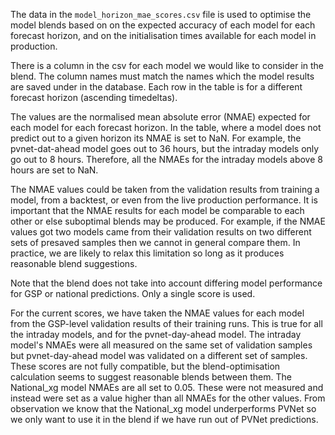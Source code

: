 The data in the `model_horizon_mae_scores.csv` file is used to optimise the model blends based on
on the expected accuracy of each model for each forecast horizon, and on the initialisation times 
available for each model in production.

There is a column in the csv for each model we would like to consider in the blend. The column names 
must match the names which the model results are saved under in the database. Each row in the table
is for a different forecast horizon (ascending timedeltas). 

The values are the normalised mean absolute error (NMAE) expected for each model for each forecast 
horizon. In the table, where a model does not predict out to a given horizon its NMAE is set
to NaN. For example, the pvnet-dat-ahead model goes out to 36 hours, but the intraday models only go 
out to 8 hours. Therefore, all the NMAEs for the intraday models above 8 hours are set to NaN.

The NMAE values could be taken from the validation results from training a model, from a backtest, 
or even from the live production performance. It is important that the NMAE results for each model 
be comparable to each other or else suboptimal blends may be produced. For example, if the NMAE 
values got two models came from their validation results on two different sets of presaved samples 
then we cannot in general compare them. In practice, we are likely to relax this limitation so long
as it produces reasonable blend suggestions.

Note that the blend does not take into account differing model performance for GSP or national 
predictions. Only a single score is used.

For the current scores, we have taken the NMAE values for each model from the GSP-level validation 
results of their training runs. This is true for all the intraday models, and for the 
pvnet-day-ahead model. The intraday model's NMAEs were all measured on the same set of validation 
samples but pvnet-day-ahead model was validated on a different set of samples. These scores are not
fully compatible, but the blend-optimisation calculation seems to suggest reasonable blends between
them. The National_xg model NMAEs are all set to 0.05. These were not measured and instead were set 
as a value higher than all NMAEs for the other values. From observation we know that the National_xg
model underperforms PVNet so we only want to use it in the blend if we have run out of PVNet 
predictions.